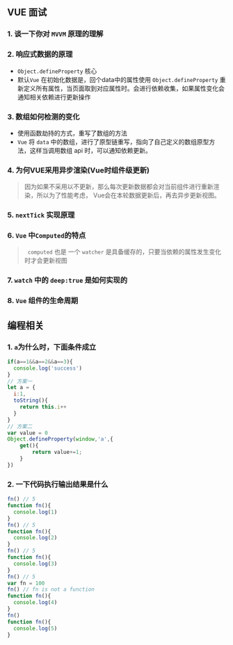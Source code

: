 ## VUE 面试

### 1. 谈一下你对 `MVVM` 原理的理解

### 2. 响应式数据的原理

- `Object.defineProperty` 核心
- 默认`Vue` 在初始化数据是，回个data中的属性使用 `Object.defineProperty` 重新定义所有属性，当页面取到对应属性时。会进行依赖收集，如果属性变化会通知相关依赖进行更新操作

### 3. 数组如何检测的变化

- 使用函数劫持的方式，重写了数组的方法
- `Vue` 将 `data` 中的数组，进行了原型链重写，指向了自己定义的数组原型方法，这样当调用数组 api 时，可以通知依赖更新。

### 4. 为何VUE采用异步渲染(Vue时组件级更新)

> 因为如果不采用以不更新，那么每次更新数据都会对当前组件进行重新渲染，所以为了性能考虑， Vue会在本轮数据更新后，再去异步更新视图。

### 5. `nextTick` 实现原理

### 6. `Vue` 中` Computed `的特点

> ` computed` 也是 一个 `watcher` 是具备缓存的，只要当依赖的属性发生变化时才会更新视图

### 7. `watch` 中的 `deep:true` 是如何实现的

### 8. `Vue` 组件的生命周期

##  编程相关

### 1. `a`为什么时，下面条件成立

```js
if(a==1&&a==2&&a==3){
  console.log('success')
}
// 方案一
let a = {
  i:1,
  toString(){
    return this.i++
  }
}
// 方案二
var value = 0
Object.defineProperty(window,'a',{
    get(){
        return value+=1;
    }
})
```

### 2. 一下代码执行输出结果是什么

```js
fn() // 5
function fn(){
  console.log(1)
}
fn() // 5
function fn(){
  console.log(2)
}
fn() // 5
function fn(){
  console.log(3)
}
fn() // 5
var fn = 100
fn() // fn is not a function
function fn(){
  console.log(4)
}
fn()
function fn(){
  console.log(5)
}
```





